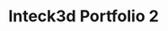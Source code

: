 ---
title: Inteck3d Portfolio 2
description: Lorem ipsum dolor sit amet, consectetur adipiscing elit. Suspendisse convallis, diam ut pretium hendrerit, ligula mauris laoreet nibh, eget convallis augue lorem a dolor. Suspendisse varius sem id dolor consectetur tempus. 
bannerh1: Project 2
layout: post
slug: project1
thumbnail: img/3.png

heading: Lorem ipsum
desc: Lorem ipsum dolor sit amet, consectetur adipiscing elit. Suspendisse convallis, diam ut pretium hendrerit, ligula mauris laoreet nibh, eget convallis augue lorem a dolor. Suspendisse varius sem id dolor consectetur tempus. Praesent eros sem, eleifend id gravida imperdiet, sagittis in nisl. Suspendisse sollicitudin massa lacus, nec faucibus ligula venenatis sit amet. Nullam tristique justo efficitur facilisis ullamcorper. Vestibulum eu felis at dui mollis imperdiet. Nam egestas blandit ultricies.
video: https://player.vimeo.com/video/518269984
tour_link: https://www.inteck3d.com/tour/forte/index.html

photo1: img/3.png
photo2: img/3.png
photo3: img/3.png
photo4: img/3.png
photo5: img/3.png
photo6: img/3.png


cta: QUESTIONS ABOUT OUR SERVICES?
cta_sub: 
cta_link: /contact
---
